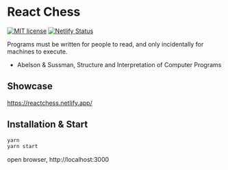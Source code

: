 # React Chess

[![MIT license](http://img.shields.io/badge/license-MIT-brightgreen.svg)](LICENSE.md)
[![Netlify Status](https://api.netlify.com/api/v1/badges/c7198546-2525-4fd7-a87d-217089008e27/deploy-status)](https://reactchess.netlify.app/)

Programs must be written for people to read, and only incidentally for machines
to execute.

- Abelson & Sussman, Structure and Interpretation of Computer Programs

## Showcase

https://reactchess.netlify.app/

## Installation & Start

```bash
yarn
yarn start
```

open browser, http://localhost:3000
